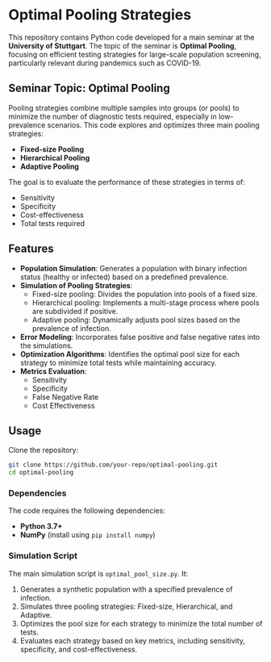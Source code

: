 # Optimal Pooling Strategies

This repository contains Python code developed for a main seminar at the **University of Stuttgart**. The topic of the seminar is **Optimal Pooling**, focusing on efficient testing strategies for large-scale population screening, particularly relevant during pandemics such as COVID-19.

## Seminar Topic: Optimal Pooling

Pooling strategies combine multiple samples into groups (or pools) to minimize the number of diagnostic tests required, especially in low-prevalence scenarios. This code explores and optimizes three main pooling strategies:
- **Fixed-size Pooling**
- **Hierarchical Pooling**
- **Adaptive Pooling**

The goal is to evaluate the performance of these strategies in terms of:
- Sensitivity
- Specificity
- Cost-effectiveness
- Total tests required

## Features

- **Population Simulation**: Generates a population with binary infection status (healthy or infected) based on a predefined prevalence.
- **Simulation of Pooling Strategies**:
  - Fixed-size pooling: Divides the population into pools of a fixed size.
  - Hierarchical pooling: Implements a multi-stage process where pools are subdivided if positive.
  - Adaptive pooling: Dynamically adjusts pool sizes based on the prevalence of infection.
- **Error Modeling**: Incorporates false positive and false negative rates into the simulations.
- **Optimization Algorithms**: Identifies the optimal pool size for each strategy to minimize total tests while maintaining accuracy.
- **Metrics Evaluation**:
  - Sensitivity
  - Specificity
  - False Negative Rate
  - Cost Effectiveness

## Usage

Clone the repository:
   ```bash
   git clone https://github.com/your-repo/optimal-pooling.git
   cd optimal-pooling
```
### Dependencies
The code requires the following dependencies:
- **Python 3.7+**
- **NumPy** (install using `pip install numpy`)

### Simulation Script
The main simulation script is `optimal_pool_size.py`. It:
1. Generates a synthetic population with a specified prevalence of infection.
2. Simulates three pooling strategies: Fixed-size, Hierarchical, and Adaptive.
3. Optimizes the pool size for each strategy to minimize the total number of tests.
4. Evaluates each strategy based on key metrics, including sensitivity, specificity, and cost-effectiveness.

